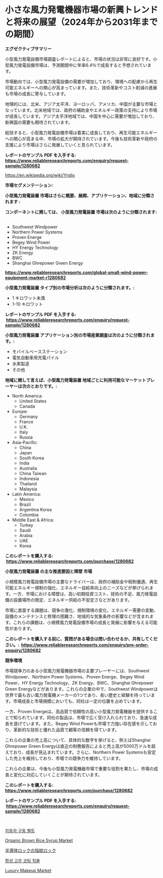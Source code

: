 <p><h1>小さな風力発電機器市場の新興トレンドと将来の展望（2024年から2031年までの期間）</h1></p><p><strong>エグゼクティブサマリー</strong></p>
<p><p>小型風力発電設備市場調査レポートによると、市場の状況は非常に良好です。小型風力発電設備市場は、予測期間中に年率6.4％で成長すると予想されています。</p><p>市場動向では、小型風力発電設備の需要が増加しており、環境への配慮から再生可能エネルギーへの関心が高まっています。また、技術革新やコスト削減の進展も市場の成長に寄与しています。</p><p>地理的には、北米、アジア太平洋、ヨーロッパ、アメリカ、中国が主要な市場となっています。北米地域では、政府の補助金やエネルギー政策の支持により市場が成長しています。アジア太平洋地域では、中国を中心に需要が増加しており、新興国の需要も期待されています。</p><p>総括すると、小型風力発電設備市場は着実に成長しており、再生可能エネルギーへの関心が高まる中、市場の拡大が期待されています。今後も技術革新や政府の支援により市場はさらに発展していくと見られています。</p></p>
<p><strong>レポートのサンプル PDF を入手する: <a href="https://www.reliableresearchreports.com/enquiry/request-sample/1280682">https://www.reliableresearchreports.com/enquiry/request-sample/1280682</a></strong></p>
<p><a href="https://en.wikipedia.org/wiki/Yndio">https://en.wikipedia.org/wiki/Yndio</a></p>
<p><strong>市場セグメンテーション:</strong></p>
<p><strong> 小型風力発電装置 市場はさらに概要、展開、アプリケーション、地域に分類されます :</strong></p>
<p><strong>コンポーネントに関しては、 小型風力発電装置 市場は次のように分類されます: &nbsp;</strong></p>
<p><ul><li>Southwest Windpower</li><li>Northern Power Systems</li><li>Proven Energe</li><li>Begey Wind Power</li><li>HY Energy Technology</li><li>ZK Energy</li><li>BWC</li><li>Shanghai Ghrepower Green Energy</li></ul></p>
<p><strong><a href="https://www.reliableresearchreports.com/global-small-wind-power-equipment-market-r1280682">https://www.reliableresearchreports.com/global-small-wind-power-equipment-market-r1280682</a></strong></p>
<p><strong> 小型風力発電装置 タイプ別の市場分析は次のように分類されます。:</strong></p>
<p><ul><li>1 キロワット未満</li><li>1-10 キロワット</li></ul></p>
<p><strong>レポートのサンプル PDF を入手する: &nbsp;<a href="https://www.reliableresearchreports.com/enquiry/request-sample/1280682">https://www.reliableresearchreports.com/enquiry/request-sample/1280682</a></strong></p>
<p><strong> 小型風力発電装置 アプリケーション別の市場産業調査は次のように分類されます。:</strong></p>
<p><ul><li>モバイルベースステーション</li><li>電気自動車用充電パイル</li><li>水素製造</li><li>その他</li></ul></p>
<p><strong>地域に関して言えば、小型風力発電装置 地域ごとに利用可能なマーケットプレーヤーは次のとおりです。:</strong></p>
<p><ul>
    <li>
        North America:
        <ul>
            <li>United States</li>
            <li>Canada</li>
        </ul>
    </li>
    <li>
        Europe:
        <ul>
            <li>Germany</li>
            <li>France</li>
            <li>U.K.</li>
            <li>Italy</li>
            <li>Russia</li>
        </ul>
    </li>
    <li>
        Asia-Pacific:
        <ul>
            <li>China</li>
            <li>Japan</li>
            <li>South Korea</li>
            <li>India</li>
            <li>Australia</li>
            <li>China Taiwan</li>
            <li>Indonesia</li>
            <li>Thailand</li>
            <li>Malaysia</li>
        </ul>
    </li>
    <li>
        Latin America:
        <ul>
            <li>Mexico</li>
            <li>Brazil</li>
            <li>Argentina Korea</li>
            <li>Colombia</li>
        </ul>
    </li>
    <li>
        Middle East & Africa:
        <ul>
            <li>Turkey</li>
            <li>Saudi</li>
            <li>Arabia</li>
            <li>UAE</li>
            <li>Korea</li>
        </ul>
    </li>
    </ul></p>
<p><strong>このレポートを購入する: &nbsp;<a href="https://www.reliableresearchreports.com/purchase/1280682">https://www.reliableresearchreports.com/purchase/1280682</a></strong></p>
<p><strong>小型風力発電装置 の主な推進要因と障壁 市場</strong></p>
<p><p>小規模風力発電設備市場の主要なドライバーは、政府の補助金や税制優遇、再生可能エネルギー規制の強化、エネルギー自給率向上のニーズなどが挙げられます。一方、市場における障壁は、高い初期投資コスト、技術の不足、風力発電設備の設置場所の限定、エネルギー供給の不安定さなどがあります。</p><p>市場に直面する課題は、競争の激化、規制環境の変化、エネルギー需要の変動、設備のメンテナンスと修理の困難さ、地域的な気象条件の影響などが含まれます。これらの課題は、小規模風力発電設備市場の成長と発展に影響を与える可能性があります。</p></p>
<p><strong>このレポートを購入する前に、質問がある場合は問い合わせるか、共有してください。:&nbsp; <a href="https://www.reliableresearchreports.com/enquiry/pre-order-enquiry/1280682">https://www.reliableresearchreports.com/enquiry/pre-order-enquiry/1280682</a></strong></p>
<p><strong>競争環境</strong></p>
<p><p>市場競争力のある小型風力発電機器市場の主要プレーヤーには、Southwest Windpower、Northern Power Systems、Proven Energe、Begey Wind Power、HY Energy Technology、ZK Energy、BWC、Shanghai Ghrepower Green Energyなどがあります。これらの企業の中で、Southwest Windpowerは世界で最も古い風力発電機メーカーの1つであり、長い歴史と経験を持っています。市場成長と市場規模においても、同社は一定の位置を占めています。</p><p>一方、Proven Energeは、高品質で信頼性の高い小型風力発電機器を提供することで知られています。同社の製品は、市場で広く受け入れられており、急速な成長を遂げています。また、Begey Wind Powerも市場で力強い存在感を示しており、革新的な技術と優れた品質で顧客の信頼を得ています。</p><p>これらの企業の売上高について、具体的な数字を挙げると、例えばShanghai Ghrepower Green Energyは直近の財務報告によると売上高が5000万ドルを超えており、成長が見込まれています。さらに、Northern Power Systemsも安定した売上を維持しており、市場での競争力を維持しています。</p><p>これらの企業は、今後も小型風力発電機器市場で重要な役割を果たし、市場の成長と変化に対応していくことが期待されています。</p></p>
<p><strong>このレポートを購入する: &nbsp; <a href="https://www.reliableresearchreports.com/purchase/1280682">https://www.reliableresearchreports.com/purchase/1280682</a></strong></p>
<p><strong>レポートのサンプル PDF を入手する: &nbsp;<a href="https://www.reliableresearchreports.com/enquiry/request-sample/1280682">https://www.reliableresearchreports.com/enquiry/request-sample/1280682</a></strong><strong></strong></p>
<p>&nbsp;</p>
<p><p><a href="https://github.com/regina00882/Market-Research-Report-List-1/blob/main/7482696154694.md">자동차 구동 벨트</a></p><p><a href="https://github.com/ajohirul8010/Market-Research-Report-List-1/blob/main/organic-brown-rice-syrup-market.md">Organic Brown Rice Syrup Market</a></p><p><a href="https://github.com/BrionnaBoyle/Market-Research-Report-List-1/blob/main/8742655146074.md">半導体ロックの指紋ロック</a></p><p><a href="https://github.com/lzrvbyqzftro57/Market-Research-Report-List-2/blob/main/5390976154695.md">합성 고무 코팅 직물</a></p><p><a href="https://github.com/jahid123ahm/Market-Research-Report-List-1/blob/main/luxury-makeup-market.md">Luxury Makeup Market</a></p></p>